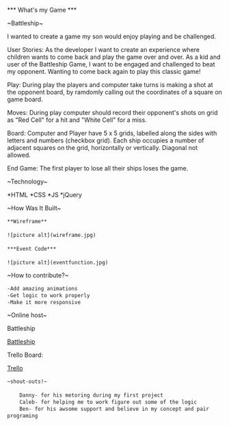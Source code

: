 *** What's my Game ***

~Battleship~

I wanted to create a game my son would enjoy playing and be challenged.

User Stories: As the developer I want to create an experience where children wants to come back and play the game over and over.  As a kid and user of the Battleship Game, I want to be engaged and challenged to beat my opponent. Wanting to come back again to play this classic game!

Play:  During play the players and computer take turns is making a shot at the opponent board, by ramdomly calling out the coordinates of a square on game board.

Moves: During play computer should record their opponent's shots on grid as "Red Cell" for a hit and "White Cell" for a miss.

Board: Computer and Player have 5 x 5 grids, labelled along the sides with letters and numbers (checkbox grid).
Each ship occupies a number of adjacent squares on the grid, horizontally or vertically. Diagonal not allowed.

End Game: The first player to lose all their ships loses the game. 

~Technology~

*HTML
*CSS
*JS
*jQuery

~How Was It Built~

    **Wireframe**

    ![picture alt](wireframe.jpg)

    ***Event Code***

    ![picture alt](eventfunction.jpg)

~How to contribute?~

    -Add amazing animations
    -Get logic to work properly
    -Make it more responsive

~Online host~

Battleship

[Battleship](https://www.bitballoon.com/sites/jeweler-pig-20564)

Trello Board:

[Trello](https://trello.com/b/NJCTQe8I/battleship-project-board)

    ~shout-outs!~

        Danny- for his metoring during my first project
        Caleb- for helping me to work figure out some of the logic
        Ben- for his awsome support and believe in my concept and pair programing